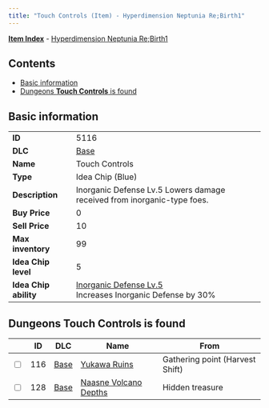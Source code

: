 ```yaml
---
title: "Touch Controls (Item) - Hyperdimension Neptunia Re;Birth1"
---
```


[**Item Index**](/neptunia/rb1/item/index.html) - [Hyperdimension Neptunia Re;Birth1](/neptunia/rb1)

## Contents

- [Basic information](#basic-information)
- [Dungeons **Touch Controls** is found](#dungeons-touch-controls-is-found)

## Basic information

|   |   |
| -- | -- |
| **ID** | 5116 |
| **DLC** | [Base](/neptunia/rb1/dlc/1-base.html) |
| **Name** | Touch Controls |
| **Type** | Idea Chip (Blue) |
| **Description** | Inorganic Defense Lv.5 Lowers damage received from inorganic-type foes. |
| **Buy Price** | 0 |
| **Sell Price** | 10 |
| **Max inventory** | 99 |
| **Idea Chip level** | 5 |
| **Idea Chip ability** | [Inorganic Defense Lv.5](/neptunia/rb1/ability/1-9615-inorganic-defense-lv-5.html)<br />Increases Inorganic Defense by 30% |

## Dungeons **Touch Controls** is found

|    | ID | DLC | Name | From |
| -- | -- | --- | ---- | ---- |
| <input type="checkbox" id="rb1-dungeon-1-116" class="trackbox" /> | 116 | [Base](/neptunia/rb1/dlc/1-base.html) | [Yukawa Ruins](/neptunia/rb1/dungeon/1-116-yukawa-ruins.html) | Gathering point (Harvest Shift) |
| <input type="checkbox" id="rb1-dungeon-1-128" class="trackbox" /> | 128 | [Base](/neptunia/rb1/dlc/1-base.html) | [Naasne Volcano Depths](/neptunia/rb1/dungeon/1-128-naasne-volcano-depths.html) | Hidden treasure |